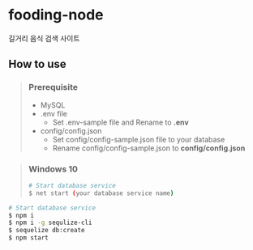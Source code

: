 # fooding-node

길거리 음식 검색 사이트

## How to use

> ### Prerequisite
> * MySQL
> * .env file
>   * Set .env-sample file and Rename to **.env**
> * config/config.json
>   * Set config/config-sample.json file to your database
>   * Rename config/config-sample.json to **config/config.json**

> ### Windows 10
> ```sh
> # Start database service
> $ net start (your database service name)
> ```

```sh
# Start database service
$ npm i
$ npm i -g sequlize-cli
$ sequelize db:create
$ npm start
```

